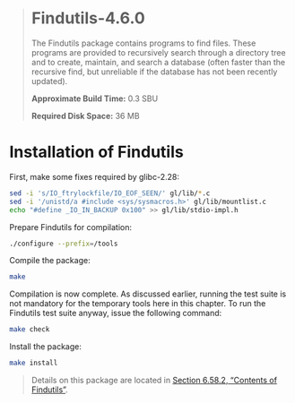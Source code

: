 > # Findutils-4.6.0
>
> The Findutils package contains programs to find files. These programs are provided to recursively search through a directory tree and to create, maintain, and search a database (often faster than the recursive find, but unreliable if the database has not been recently updated).
>
> **Approximate Build Time:** 0.3 SBU
>
> **Required Disk Space:** 36 MB

# Installation of Findutils

First, make some fixes required by glibc-2.28:

```sh
sed -i 's/IO_ftrylockfile/IO_EOF_SEEN/' gl/lib/*.c
sed -i '/unistd/a #include <sys/sysmacros.h>' gl/lib/mountlist.c
echo "#define _IO_IN_BACKUP 0x100" >> gl/lib/stdio-impl.h
```

Prepare Findutils for compilation:

```sh
./configure --prefix=/tools
```

Compile the package:

```sh
make
```

Compilation is now complete. As discussed earlier, running the test suite is not mandatory for the temporary tools here in this chapter. To run the Findutils test suite anyway, issue the following command:

```sh
make check
```

Install the package:

```sh
make install
```

> Details on this package are located in [Section 6.58.2, “Contents of Findutils”](../06-Installing-Basic-System-Software/58-Findutils-4.6.0.md).
